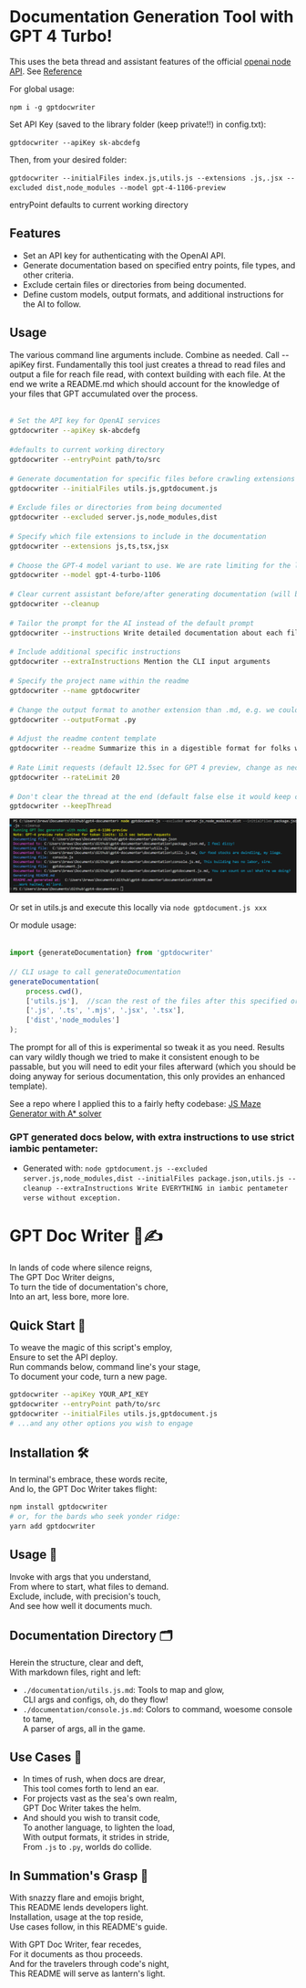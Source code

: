 # Documentation Generation Tool with GPT 4 Turbo!

This uses the beta thread and assistant features of the official [openai node API](https://github.com/openai/openai-node). See [Reference](https://platform.openai.com/docs/api-reference/assistants)

For global usage:

`npm i -g gptdocwriter`

Set API Key (saved to the library folder (keep private!!) in config.txt):

`gptdocwriter --apiKey sk-abcdefg`

Then, from your desired folder:

`gptdocwriter --initialFiles index.js,utils.js --extensions .js,.jsx --excluded dist,node_modules --model gpt-4-1106-preview`

entryPoint defaults to current working directory

## Features

- Set an API key for authenticating with the OpenAI API.
- Generate documentation based on specified entry points, file types, and other criteria.
- Exclude certain files or directories from being documented.
- Define custom models, output formats, and additional instructions for the AI to follow.

## Usage

The various command line arguments include. Combine as needed. Call --apiKey first. Fundamentally this tool just creates a thread to read files and output a file for reach file read, with context building with each file. At the end we write a README.md which should account for the knowledge of your files that GPT accumulated over the process.

```bash

# Set the API key for OpenAI services
gptdocwriter --apiKey sk-abcdefg

#defaults to current working directory
gptdocwriter --entryPoint path/to/src

# Generate documentation for specific files before crawling extensions in the order they appear
gptdocwriter --initialFiles utils.js,gptdocument.js

# Exclude files or directories from being documented
gptdocwriter --excluded server.js,node_modules,dist

# Specify which file extensions to include in the documentation
gptdocwriter --extensions js,ts,tsx,jsx

# Choose the GPT-4 model variant to use. We are rate limiting for the latest preview for you.
gptdocwriter --model gpt-4-turbo-1106

# Clear current assistant before/after generating documentation (will be cleared if instructions are updated)
gptdocwriter --cleanup

# Tailor the prompt for the AI instead of the default prompt
gptdocwriter --instructions Write detailed documentation about each file

# Include additional specific instructions
gptdocwriter --extraInstructions Mention the CLI input arguments

# Specify the project name within the readme
gptdocwriter --name gptdocwriter

# Change the output format to another extension than .md, e.g. we could transpose files from one programming language to another 
gptdocwriter --outputFormat .py

# Adjust the readme content template
gptdocwriter --readme Summarize this in a digestible format for folks who got a D in English

# Rate Limit requests (default 12.5sec for GPT 4 preview, change as necessary, we'll adapt too as rate limits are uncapped)
gptdocwriter --rateLimit 20

# Don't clear the thread at the end (default false else it would keep context on the next folder)
gptdocwriter --keepThread
```

![cap](./documentation/Capture.PNG)


Or set in utils.js and execute this locally via `node gptdocument.js xxx`

Or module usage:
```js 

import {generateDocumentation} from 'gptdocwriter'

// CLI usage to call generateDocumentation
generateDocumentation(
    process.cwd(), 
    ['utils.js'],  //scan the rest of the files after this specified order is completed
    ['.js', '.ts', '.mjs', '.jsx', '.tsx'], 
    ['dist','node_modules']
);

```

The prompt for all of this is experimental so tweak it as you need. Results can vary wildly though we tried to make it consistent enough to be passable, but you will need to edit your files afterward (which you should be doing anyway for serious documentation, this only provides an enhanced template).

See a repo where I applied this to a fairly hefty codebase: [JS Maze Generator with A* solver](https://github.com/joshbrew/JS-Maze-Generator-with-A-Star-Solver/tree/main/documentation)

### GPT generated docs below, with extra instructions to use strict iambic pentameter:

- Generated with: `node gptdocument.js --excluded server.js,node_modules,dist --initialFiles package.json,utils.js --cleanup --extraInstructions Write EVERYTHING in iambic pentameter verse without exception.`

# GPT Doc Writer 📜✍️

In lands of code where silence reigns, <br/>
The GPT Doc Writer deigns, <br/>
To turn the tide of documentation's chore, <br/>
Into an art, less bore, more lore.

## Quick Start 🚀

To weave the magic of this script's employ, <br/>
Ensure to set the API deploy. <br/>
Run commands below, command line's your stage, <br/>
To document your code, turn a new page.

```bash
gptdocwriter --apiKey YOUR_API_KEY
gptdocwriter --entryPoint path/to/src
gptdocwriter --initialFiles utils.js,gptdocument.js
# ...and any other options you wish to engage
```

## Installation 🛠

In terminal's embrace, these words recite, <br/>
And lo, the GPT Doc Writer takes flight:

```bash
npm install gptdocwriter
# or, for the bards who seek yonder ridge:
yarn add gptdocwriter
```

## Usage 📖

Invoke with args that you understand, <br/>
From where to start, what files to demand. <br/>
Exclude, include, with precision's touch, <br/>
And see how well it documents much.

## Documentation Directory 🗂

Herein the structure, clear and deft, <br/>
With markdown files, right and left:

- `./documentation/utils.js.md`: Tools to map and glow, <br/>
  CLI args and configs, oh, do they flow!
- `./documentation/console.js.md`: Colors to command, woesome console to tame, <br/>
  A parser of args, all in the game.

## Use Cases 🎯

- In times of rush, when docs are drear, <br/>
  This tool comes forth to lend an ear. <br/>
- For projects vast as the sea's own realm, <br/>
  GPT Doc Writer takes the helm. <br/>
- And should you wish to transit code, <br/>
  To another language, to lighten the load, <br/>
  With output formats, it strides in stride, <br/>
  From `.js` to `.py`, worlds do collide.

## In Summation's Grasp 🌟

With snazzy flare and emojis bright, <br/>
This README lends developers light. <br/>
Installation, usage at the top reside, <br/>
Use cases follow, in this README's guide.

With GPT Doc Writer, fear recedes, <br/>
For it documents as thou proceeds. <br/>
And for the travelers through code's night, <br/>
This README will serve as lantern's light.



